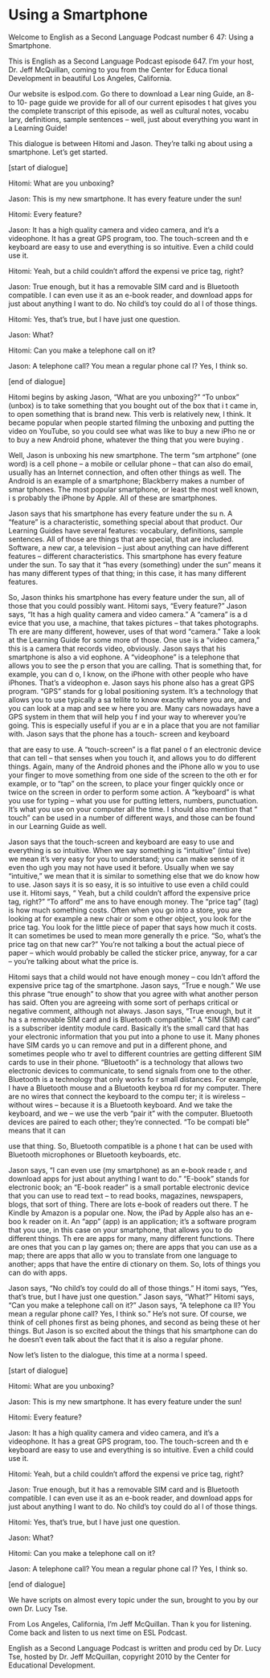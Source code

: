 # Using a Smartphone

Welcome to English as a Second Language Podcast number 6 47: Using a Smartphone. 

This is English as a Second Language Podcast episode 647.  I’m your host, Dr. Jeff McQuillan, coming to you from the Center for Educa tional Development in beautiful Los Angeles, California. 

Our website is eslpod.com.  Go there to download a Lear ning Guide, an 8- to 10- page guide we provide for all of our current episodes t hat gives you the complete transcript of this episode, as well as cultural notes, vocabu lary, definitions, sample sentences – well, just about everything you want in a Learning Guide! 

This dialogue is between Hitomi and Jason.  They’re talki ng about using a smartphone.  Let’s get started. 

[start of dialogue] 

Hitomi:  What are you unboxing? 

Jason:  This is my new smartphone.  It has every feature under the sun! 

Hitomi:  Every feature? 

Jason:  It has a high quality camera and video camera, and  it’s a videophone.  It has a great GPS program, too.  The touch-screen and th e keyboard are easy to use and everything is so intuitive.  Even a child could use it. 

Hitomi:  Yeah, but a child couldn’t afford the expensi ve price tag, right?   

Jason:  True enough, but it has a removable SIM card and  is Bluetooth compatible.  I can even use it as an e-book reader, and download apps for just about anything I want to do.  No child’s toy could do al l of those things. 

Hitomi:  Yes, that’s true, but I have just one question.  

Jason:  What? 

Hitomi:  Can you make a telephone call on it? 

Jason:  A telephone call?  You mean a regular phone cal l?  Yes, I think  so.  

 [end of dialogue] 

Hitomi begins by asking Jason, “What are you unboxing?”  “To unbox” (unbox) is to take something that you bought out of the box that i t came in, to open something that is brand new.  This verb is relatively new,  I think.  It became popular when people started filming the unboxing and  putting the video on YouTube, so you could see what was like to buy a new iPho ne or to buy a new Android phone, whatever the thing that you were buying .   

Well, Jason is unboxing his new smartphone.  The term “sm artphone” (one word) is a cell phone – a mobile or cellular phone – that can  also do email, usually has an Internet connection, and often other things as well.   The Android is an example of a smartphone; Blackberry makes a number of smar tphones.  The most popular smartphone, or least the most well known, i s probably the iPhone by Apple.  All of these are smartphones.   

Jason says that his smartphone has every feature under the su n.  A “feature” is a characteristic, something special about that product.  Our Learning Guides have several features: vocabulary, definitions, sample sentences.  All of those are things that are special, that are included.  Software, a new car, a television – just about anything can have different features – different characteristics.  This smartphone has every feature under the sun.  To say that it “has every (something) under the sun” means it has many different types of that thing; in this case, it has many different features.   

So, Jason thinks his smartphone has every feature under the  sun, all of those that you could possibly want.  Hitomi says, “Every feature?”   Jason says, “It has a high quality camera and video camera.”  A “camera” is a d evice that you use, a machine, that takes pictures – that takes photographs.  Th ere are many different, however, uses of that word “camera.”  Take a look at the  Learning Guide for some more of those.  One use is a “video camera,” this is a  camera that records video, obviously.  Jason says that his smartphone is also a vid eophone.  A “videophone” is a telephone that allows you to see the p erson that you are calling.  That is something that, for example, you can d o, I know, on the iPhone with other people who have iPhones.  That’s a videophon e.  Jason says his phone also has a great GPS program.  “GPS” stands for g lobal positioning system.  It’s a technology that allows you to use typically a sa tellite to know exactly where you are, and you can look at a map and see w here you are.  Many cars nowadays have a GPS system in them that will help you f ind your way to wherever you’re going.  This is especially useful if you ar e in a place that you are not familiar with.  Jason says that the phone has a touch- screen and keyboard  

 that are easy to use.  A “touch-screen” is a flat panel o f an electronic device that can tell – that senses when you touch it, and allows you to  do different things. Again, many of the Android phones and the iPhone allo w you to use your finger to move something from one side of the screen to the oth er for example, or to “tap” on the screen, to place your finger quickly once or  twice on the screen in order to perform some action.  A “keyboard” is what you use for typing – what you use for putting letters, numbers, punctuation.  It’s what you use on your computer all the time.  I should also mention that “ touch” can be used in a number of different ways, and those can be found in our  Learning Guide as well. 

Jason says that the touch-screen and keyboard are easy to use and everything is so intuitive.  When we say something is “intuitive” (intui tive) we mean it’s very easy for you to understand; you can make sense of it even tho ugh you may not have used it before.  Usually when we say “intuitive,” we mean that it is similar to something else that we do know how to use.  Jason says it is so easy, it is so intuitive to use even a child could use it.  Hitomi says, “ Yeah, but a child couldn’t afford the expensive price tag, right?”  “To afford” me ans to have enough money. The “price tag” (tag) is how much something costs.  Often  when you go into a store, you are looking at for example a new chair or som e other object, you look for the price tag.  You look for the little piece of  paper that says how much it costs.  It can sometimes be used to mean more generally th e price.  “So, what’s the price tag on that new car?”  You’re not talking a bout the actual piece of paper – which would probably be called the sticker price, anyway, for a car – you’re talking about what the price is. 

Hitomi says that a child would not have enough money – cou ldn’t afford the expensive price tag of the smartphone.  Jason says, “True e nough.”  We use this phrase “true enough” to show that you agree with what another person has said. Often you are agreeing with some sort of perhaps critical  or negative comment, although not always.  Jason says, “True enough, but it ha s a removable SIM card and is Bluetooth compatible.”  A “SIM (SIM) card” is a  subscriber identity module card.  Basically it’s the small card that has your electronic information that you put into a phone to use it.  Many phones have SIM cards yo u can remove and put in a different phone, and sometimes people who tr avel to different countries are getting different SIM cards to use in their phone.   “Bluetooth” is a technology that allows two electronic devices to communicate, to send signals from one to the other.  Bluetooth is a technology that only works fo r small distances.  For example, I have a Bluetooth mouse and a Bluetooth keyboa rd for my computer. There are no wires that connect the keyboard to the compu ter; it is wireless – without wires – because it is a Bluetooth keyboard.  And we take the keyboard, and we – we use the verb “pair it” with the computer.  Bluetooth devices are paired to each other; they’re connected.  “To be compati ble” means that it can  

 use that thing.  So, Bluetooth compatible is a phone t hat can be used with Bluetooth microphones or Bluetooth keyboards, etc.   

Jason says, “I can even use (my smartphone) as an e-book reade r, and download apps for just about anything I want to do.”  “E-book” stands for electronic book; an “E-book reader” is a small portable  electronic device that you can use to read text – to read books, magazines, newspapers,  blogs, that sort of thing.  There are lots e-book of readers out there.  T he Kindle by Amazon is a popular one.  Now, the iPad by Apple also has an e-boo k reader on it.  An “app” (app) is an application; it’s a software program that you use, in this case on your smartphone, that allows you to do different things.  Th ere are apps for many, many different functions.  There are ones that you can p lay games on; there are apps that you can use as a map; there are apps that allo w you to translate from one language to another; apps that have the entire di ctionary on them.  So, lots of things you can do with apps. 

Jason says, “No child’s toy could do all of those things.”  H itomi says, “Yes, that’s true, but I have just one question.”  Jason says, “What?”   Hitomi says, “Can you make a telephone call on it?”  Jason says, “A telephone ca ll?  You mean a regular phone call?  Yes, I think  so.”  He’s not sure.  Of course, we think of cell phones first as being phones, and second as being these ot her things.  But Jason is so excited about the things that his smartphone can  do he doesn’t even talk about the fact that it is also a regular phone. 

Now let’s listen to the dialogue, this time at a norma l speed. 

[start of dialogue] 

Hitomi:  What are you unboxing? 

Jason:  This is my new smartphone.  It has every feature under the sun! 

Hitomi:  Every feature? 

Jason:  It has a high quality camera and video camera, and  it’s a videophone.  It has a great GPS program, too.  The touch-screen and th e keyboard are easy to use and everything is so intuitive.  Even a child could use it. 

Hitomi:  Yeah, but a child couldn’t afford the expensi ve price tag, right?   

 Jason:  True enough, but it has a removable SIM card and  is Bluetooth compatible.  I can even use it as an e-book reader, and download apps for just about anything I want to do.  No child’s toy could do al l of those things. 

Hitomi:  Yes, that’s true, but I have just one question.  

Jason:  What? 

Hitomi:  Can you make a telephone call on it? 

Jason:  A telephone call?  You mean a regular phone cal l?  Yes, I think  so. 

[end of dialogue] 

We have scripts on almost every topic under the sun, brought  to you by our own Dr. Lucy Tse.   

From Los Angeles, California, I’m Jeff McQuillan.  Than k you for listening.  Come back and listen to us next time on ESL Podcast. 

English as a Second Language Podcast is written and produ ced by Dr. Lucy Tse, hosted by Dr. Jeff McQuillan, copyright 2010 by the Center  for Educational Development.

